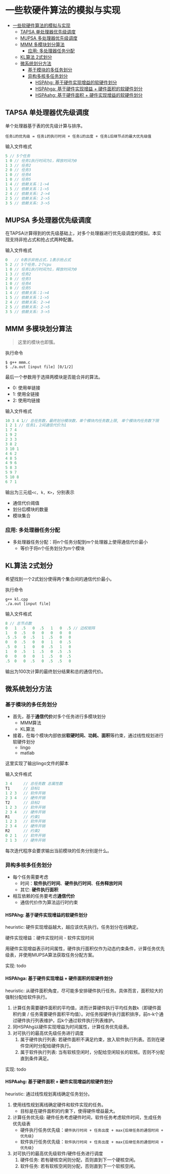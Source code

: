 # 一些软硬件算法的模拟与实现

- [一些软硬件算法的模拟与实现](#一些软硬件算法的模拟与实现)
  - [TAPSA 单处理器优先级调度](#tapsa-单处理器优先级调度)
  - [MUPSA 多处理器优先级调度](#mupsa-多处理器优先级调度)
  - [MMM 多模块划分算法](#mmm-多模块划分算法)
    - [应用: 多处理器任务分配](#应用-多处理器任务分配)
  - [KL算法 2式划分](#kl算法-2式划分)
  - [微系统划分方法](#微系统划分方法)
    - [基于模块的多任务划分](#基于模块的多任务划分)
    - [异构多核多任务划分](#异构多核多任务划分)
      - [HSPAhg: 基于硬件实现增益的软硬件划分](#hspahg-基于硬件实现增益的软硬件划分)
      - [HSPAhga: 基于硬件实现增益 + 硬件面积的软硬件划分](#hspahga-基于硬件实现增益--硬件面积的软硬件划分)
      - [HSPAahg: 基于硬件面积 + 硬件实现增益的软硬件划分](#hspaahg-基于硬件面积--硬件实现增益的软硬件划分)

## TAPSA 单处理器优先级调度

单个处理器基于表的优先级计算与排序。

`任务i的优先级 = 任务i的执行时间 + 任务i的出度 + 任务i后继节点的最大优先级值`

输入文件格式

```c
5 // 5个任务
1 0 // 任务1执行时间为1，释放时间为0
1 3 // 任务2
2 0 // 任务3
1 0 // 任务4
1 0 // 任务5
1 4 // 依赖关系：1->4
1 5 // 依赖关系：1->5
2 4 // 依赖关系: 2->4
2 5 // 依赖关系: 2->5
3 5 // 依赖关系: 3->5
```

## MUPSA 多处理器优先级调度

在TAPSA计算得到的优先级基础上，对多个处理器进行优先级调度的模拟。本实现支持非抢占式和抢占式两种配置。

输入文件格式

```c
0   // 0表示非抢占式，1表示抢占式
5 2 // 5个任务，2个cpu
1 0 // 任务1执行时间为1，释放时间为0
1 3 // 任务2
2 0 // 任务3
1 0 // 任务4
1 0 // 任务5
1 4 // 依赖关系：1->4
1 5 // 依赖关系：1->5
2 4 // 依赖关系: 2->4
2 5 // 依赖关系: 2->5
3 5 // 依赖关系: 3->5
```

## MMM 多模块划分算法

> 这里的模块也即簇。

执行命令

```shell
$ g++ mmm.c
$ ./a.out [input file] [0/1/2]
```

最后一个参数用于选择两模块是否能合并的算法。

+ 0: 使用单链接
+ 1: 使用全链接
+ 2: 使用均链接

输入文件格式

```c
10 3 4 1// 总任务数，最终划分模块数，单个模块内任务数上限, 单个模块内任务数下限
1 2 1 // 任务1，2间通信代价为1
1 7 4
1 9 2
2 3 3
3 8 2
3 10 1
4 6 2
4 8 5
4 9 6
5 8 3
5 9 7
5 10 8
6 7 1
```

输出为三元组`<c, k, K>`，分别表示

+ 通信代价阈值
+ 划分后模块的数量
+ 模块集合

### 应用: 多处理器任务分配

+ 多处理器任务分配：将n个任务分配到m个处理器上使得通信代价最小
  + 等价于将n个任务划分为m个模块

## KL算法 2式划分

希望找到一个2式划分使得两个集合间的通信代价最小。

执行命令

```shell
g++ kl.cpp
./a.out [input file]
```

输入文件格式

```c
8 // 总节点数
0   1  .5   0  .5   1   0  .5 // 边权矩阵
1   0  .5   0   0   0   0   0
.5 .5   0  .5   1  .5   0   0
0   0  .5   0   0   1   0  .5
.5  0   1   0   0  .5   1   0
1   0  .5   1  .5   0  .5  .5
0   0   0   0   1  .5   0  .5
.5  0   0  .5   0  .5  .5   0
```

输出为100次计算的最终划分结果和总的通信代价。

## 微系统划分方法

### 基于模块的多任务划分

+ 首先，基于**通信代价**对多个任务进行多模块划分
  + MMM算法
  + KL算法
+ 接着，在每个模块内部依据**软硬时间、功耗、面积**等约束，通过线性规划进行软硬件划分
  + lingo
  + matlab

这里实现了输出lingo文件的脚本

输入文件格式

```c
3 4     // 总任务数 总属性数
T1      // 目标1
1 2 3   // 软件开销
2 3 4   // 硬件开销
T2      // 目标2
1 2 3   // 软件开销
2 3 4   // 硬件开销
R1      // 约束1
1 2 3   // 软件开销
2 3 4   // 硬件开销
R2      // 约束2
0 2 1   // 软件开销
2 1 3   // 硬件开销
```

每次迭代程序会要求输出当前模块的任务分别是什么。

### 异构多核多任务划分

+ 每个任务需要考虑
  + 时间：**软件执行时间**、**硬件执行时间**、**任务释放时间**
  + 其它: **硬件执行面积**
+ 相互依赖的任务要考虑**通信代价**
  + 通信代价作为算法运行时约束

#### HSPAhg: 基于硬件实现增益的软硬件划分

heuristic: 硬件实现增益越大，越应该优先执行。任务划分在线确定。

硬件实现增益：硬件实现时间 - 软件实现时间

用硬件实现增益表示时间属性，硬件执行面积仅作为动态约束条件，计算任务优先级表，并使用MUPSA算法获取任务分配方案。

实现: todo

#### HSPAhga: 基于硬件实现增益 + 硬件面积的软硬件划分

heuristic: 从硬件面积角度，尽可能多安排硬件执行任务。具体而言，面积较大的强制分配给软件执行。

1. 计算任务需要硬件面积的平均值，进而计算硬件执行平均任务数`k`（即硬件面积约束 / 任务需要硬件面积平均值）。对任务按硬件执行面积排序，前n-k个通过硬件执行列表维护，后k个通过软件执行列表维护。
2. 同HSPAhg以硬件实现增益为时间属性，计算任务优先级表。
3. 对可执行的最高优先级任务进行调度
   1. 属于硬件执行列表:  若硬件面积不满足约束，放入软件执行列表。否则在硬件空闲时分配给硬件执行。
   2. 属于软件执行列表: 当有软核空闲时，分配给空闲较长的软核。否则不分配直到条件满足。

实现: todo

#### HSPAahg: 基于硬件面积 + 硬件实现增益的软硬件划分

heuristic: 通过线性规划离线确定任务划分。

1. 使用线性规划离线确定硬件和软件实现的任务。
    + 目标是在硬件面积的约束下，使得硬件增益最大。
2. 计算任务优先级: 硬件任务考虑硬件时间，软件任务考虑软件时间，生成任务优先级表
    + 硬件执行任务优先级：`硬件执行时间 + 任务出度 + max{后继任务的通信时间 + 优先级}`
    + 软件执行任务优先级：`软件执行时间 + 任务出度 + max{后继任务的通信时间 + 优先级}`
3. 对可执行的最高优先级软件/硬件任务进行调度
   1. 硬件任务: 若有硬核空闲则分配，否则直到下一个硬核空闲。
   2. 软件任务: 若有软核空闲则分配，否则直到下一个软核空闲。
